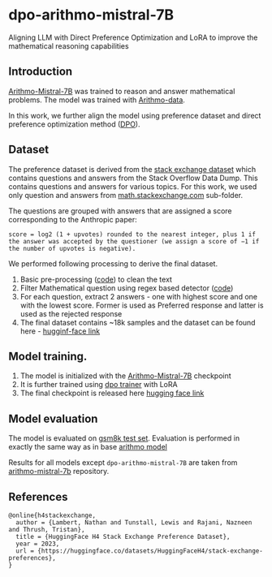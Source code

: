 # dpo-arithmo-mistral-7B
Aligning LLM with Direct Preference Optimization and LoRA to improve the mathematical reasoning capabilities

## Introduction
[Arithmo-Mistral-7B](https://github.com/akjindal53244/Arithmo-Mistral-7B) was trained to reason and answer mathematical problems. The model was trained with [Arithmo-data](https://huggingface.co/datasets/akjindal53244/Arithmo-Data).

In this work, we further align the model using preference dataset and direct preference optimization method ([DPO](https://arxiv.org/abs/2305.18290)).

## Dataset
The preference dataset is derived from the [stack exchange dataset](https://huggingface.co/datasets/HuggingFaceH4/stack-exchange-preferences) which contains questions and answers from the Stack Overflow Data Dump. This contains questions and answers for various topics. For this work, we used only question and answers from [math.stackexchange.com](https://huggingface.co/datasets/HuggingFaceH4/stack-exchange-preferences/tree/main/data/math.meta.stackexchange.com) sub-folder.

The questions are grouped with answers that are assigned a score corresponding to the Anthropic paper:
```
score = log2 (1 + upvotes) rounded to the nearest integer, plus 1 if the answer was accepted by the questioner (we assign a score of −1 if the number of upvotes is negative).
```

We performed following processing to derive the final dataset.
1) Basic pre-processing ([code](https://github.com/PraveenSH/dpo-arithmo-mistral-7B/blob/main/src/data_processing/stack_exchange_data.py)) to clean the text
2) Filter Mathematical question using regex based detector ([code](https://github.com/PraveenSH/dpo-arithmo-mistral-7B/blob/main/src/data_processing/stack_exchange_data.py))
3) For each question, extract 2 answers - one with highest score and one with the lowest score. Former is used as Preferred response and latter is used as the rejected response
4) The final dataset contains ~18k samples and the dataset can be found here - [hugginf-face link](https://huggingface.co/datasets/prhegde/preference-data-math-stack-exchange)

## Model training.
1) The model is initialized with the [Arithmo-Mistral-7B](https://huggingface.co/akjindal53244/Arithmo-Mistral-7B) checkpoint
2) It is further trained using [dpo trainer](https://huggingface.co/docs/trl/main/en/dpo_trainer) with LoRA
3) The final checkpoint is released here [hugging face link]()

## Model evaluation
The model is evaluated on [gsm8k test set](https://huggingface.co/datasets/gsm8k/viewer/main/test). Evaluation is performed in exactly the same way as in base [arithmo model](https://github.com/akjindal53244/Arithmo-Mistral-7B)

Results for all models except `dpo-arithmo-mistral-7B` are taken from [arithmo-mistral-7b](https://github.com/akjindal53244/Arithmo-Mistral-7B) repository.

## References

```
@online{h4stackexchange,
  author = {Lambert, Nathan and Tunstall, Lewis and Rajani, Nazneen and Thrush, Tristan},
  title = {HuggingFace H4 Stack Exchange Preference Dataset},
  year = 2023,
  url = {https://huggingface.co/datasets/HuggingFaceH4/stack-exchange-preferences},
}
```

